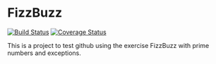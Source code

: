 # FizzBuzz

[![Build Status](https://travis-ci.org/EagleEyeGH/FizzBuzz.svg?branch=master)](https://travis-ci.org/EagleEyeGH/FizzBuzz) [![Coverage Status](https://coveralls.io/repos/github/EagleEyeGH/FizzBuzz/badge.svg?branch=master)](https://coveralls.io/github/EagleEyeGH/FizzBuzz)

This is a project to test github using the exercise FizzBuzz with prime numbers and exceptions.
